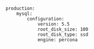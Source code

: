 <!-- layout:code post: building-a-manifest-file_mysql -->

```

production:
    mysql:
        configuration:
            version: 5.5
            root_disk_size: 100
            root_disk_type: ssd
            engine: percona

```
